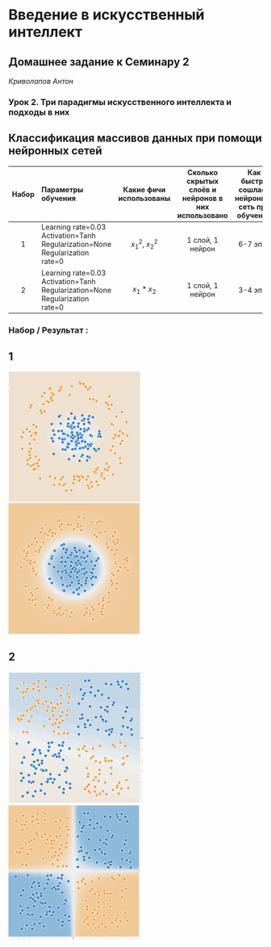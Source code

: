# Введение в искусственный интеллект

## Домашнее задание к Семинару 2
_Криволапов Антон_

### Урок 2. Три парадигмы искусственного интеллекта и подходы в них

## Классификация массивов данных при помощи нейронных сетей


| Набор | Параметры обучения | Какие фичи использованы | Сколько скрытых слоёв и нейронов в них использовано | Как быстро сошлась нейронная сеть при обучении | Характеристика областей классификации |Причины, почему произошло именно так, а не иначе
|:-----:|:-|:-----------------------:|:-:|:----------------------------------------------:|:-------------------------------------:|:-:|
|   1   | Learning rate=0.03 Activation=Tanh Regularization=None Regularization rate=0|    $x_1^2$, $x_2^2$     | 1 слой, 1 нейрон|                    6-7 эпох                    |                 Круг                  | 
|   2   | Learning rate=0.03 Activation=Tanh Regularization=None Regularization rate=0|      $x_1*x_2$       | 1 слой, 1 нейрон|                    3-4 эпох                    |              4 квадрата               | 

### Набор / Результат :
## 1
![img.png](img_1.png) ![img.png](img.png)
## 2
![img_2.png](img_2.png) ![img_3.png](img_3.png)